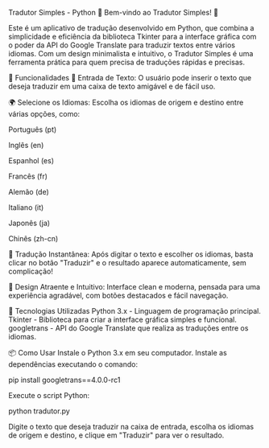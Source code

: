 Tradutor Simples - Python
🎉 Bem-vindo ao Tradutor Simples! 🎉

Este é um aplicativo de tradução desenvolvido em Python, que combina a simplicidade e eficiência da biblioteca Tkinter para a interface gráfica com o poder da API do Google Translate para traduzir textos entre vários idiomas. Com um design minimalista e intuitivo, o Tradutor Simples é uma ferramenta prática para quem precisa de traduções rápidas e precisas.

🌟 Funcionalidades
💬 Entrada de Texto: O usuário pode inserir o texto que deseja traduzir em uma caixa de texto amigável e de fácil uso.

🌍 Selecione os Idiomas: Escolha os idiomas de origem e destino entre várias opções, como:

Português (pt)

Inglês (en)

Espanhol (es)

Francês (fr)

Alemão (de)

Italiano (it)

Japonês (ja)

Chinês (zh-cn)

🔄 Tradução Instantânea: Após digitar o texto e escolher os idiomas, basta clicar no botão "Traduzir" e o resultado aparece automaticamente, sem complicação!

🎨 Design Atraente e Intuitivo: Interface clean e moderna, pensada para uma experiência agradável, com botões destacados e fácil navegação.

🚀 Tecnologias Utilizadas
Python 3.x - Linguagem de programação principal.
Tkinter - Biblioteca para criar a interface gráfica simples e funcional.
googletrans - API do Google Translate que realiza as traduções entre os idiomas.

📦 Como Usar
Instale o Python 3.x em seu computador.
Instale as dependências executando o comando:

pip install googletrans==4.0.0-rc1

Execute o script Python:

python tradutor.py

Digite o texto que deseja traduzir na caixa de entrada, escolha os idiomas de origem e destino, e clique em "Traduzir" para ver o resultado.

